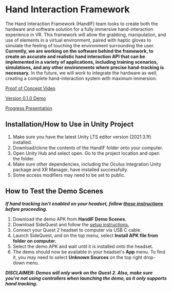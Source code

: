 # Hand Interaction Framework
The Hand Interaction Framework (HandIF) team looks to create both the hardware and software solution for a fully immersive hand-interaction experience in VR. This framework will allow the grabbing, manipulation, and use of elements in a virtual environment, paired with haptic gloves to simulate the feeling of touching the environment surrounding the user. **Currently, we are working on the software behind the framework, to create an accurate and realistic hand interaction API that can be implemented in a variety of applications, including training scenarios, simulations, and any other environments where precise hand-tracking is necessary.** In the future, we will work to integrate the hardware as well, creating a complete hand-interaction system with maximum immersion.   

[Proof of Concept Video](https://youtu.be/kXUFKGxjAWw)

[Version 0.1.0 Demo](https://youtu.be/yLX68JW9O68)

[Progress Presentation](https://docs.google.com/presentation/d/1rJVfUt4EutZ6CVTzFfA2DmPf58VN1m8epQoFPxv2fVI/edit?usp=sharing)

## Installation/How to Use in Unity Project 
1. Make sure you have the latest Unity LTS editor version (2021.3.1f) installed.
2. Download/clone the contents of the HandIF folder onto your computer.
3. Open Unity Hub and select open. Go to the project location and open the folder.
4. Make sure other dependencies, including the Oculus Integration Unity package and XR Manager, have installed successfully. 
5. Some access modifiers may need to be set to public.


## How to Test the Demo Scenes
***If hand tracking isn't enabled on your headset, follow [these instructions](https://support.oculus.com/articles/headsets-and-accessories/controllers-and-hand-tracking/hand-tracking-quest-2/) before proceeding.***


1. Download the demo APK from **HandIF Demo Scenes.**
2. Download SideQuest and follow the [setup instructions.](https://sidequestvr.com/setup-howto)
3. Connect your Quest 2 headset to computer via USB C cable.
4. Launch SideQuest, and on the top menu, select **Install APK file from folder on computer.**
5. Select the demo APK and wait until it is installed onto the headset.
6. The demo should now be available in your headset's **App** menu. To find it, you may need to select **Unknown Sources** on the top right drop-down menu.

***DISCLAIMER: Demos will only work on the Quest 2. Also, make sure you're not using controllers when launching the demo, as it only supports hand tracking.*** 